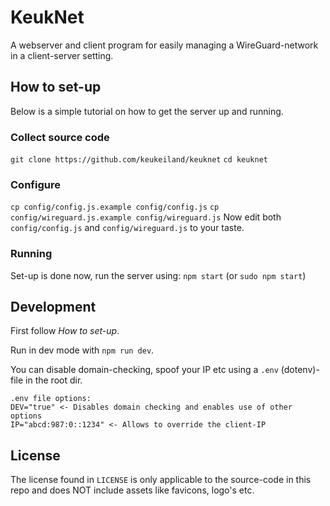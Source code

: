 # KeukNet
A webserver and client program for easily managing a WireGuard-network in a client-server setting.

## How to set-up
Below is a simple tutorial on how to get the server up and running.

### Collect source code
`git clone https://github.com/keukeiland/keuknet`
`cd keuknet`

### Configure
`cp config/config.js.example config/config.js`
`cp config/wireguard.js.example config/wireguard.js`
Now edit both `config/config.js` and `config/wireguard.js` to your taste.

### Running
Set-up is done now, run the server using:
`npm start` (or `sudo npm start`)

## Development
First follow *How to set-up*.

Run in dev mode with `npm run dev`.

You can disable domain-checking, spoof your IP etc using a `.env` (dotenv)-file in the root dir.

```text
.env file options:
DEV="true" <- Disables domain checking and enables use of other options
IP="abcd:987:0::1234" <- Allows to override the client-IP
```

## License
The license found in `LICENSE` is only applicable to the source-code in this repo and does NOT include assets like favicons, logo's etc.
